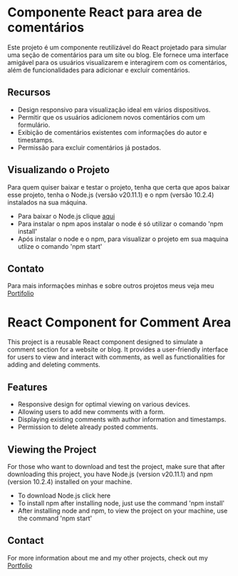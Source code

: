 # Componente React para area de comentários
Este projeto é um componente reutilizável do React projetado para simular uma seção de comentários para um site ou blog. Ele fornece uma interface amigável para os usuários visualizarem e interagirem com os comentários, além de funcionalidades para adicionar e excluir comentários.

## Recursos
- Design responsivo para visualização ideal em vários dispositivos.
- Permitir que os usuários adicionem novos comentários com um formulário.
- Exibição de comentários existentes com informações do autor e timestamps.
- Permissão para excluir comentários já postados.

## Visualizando o Projeto
Para quem quiser baixar e testar o projeto, tenha que certa que apos baixar esse projeto, tenha o Node.js (versão v20.11.1) e o npm (versão 10.2.4) instalados na sua máquina.
- Para baixar o Node.js clique [aqui](https://nodejs.org/en/download/) 
- Para instalar o npm apos instalar o node é só utilizar o comando 'npm install'
- Após instalar o node e o npm, para visualizar o projeto em sua maquina utlize o comando 'npm start' 

## Contato
Para mais informações minhas e sobre outros projetos meus veja meu [Portifolio](https://github.com/MatheusViuge/PortifolioMatheusViuge/tree/main)

# React Component for Comment Area

This project is a reusable React component designed to simulate a comment section for a website or blog. It provides a user-friendly interface for users to view and interact with comments, as well as functionalities for adding and deleting comments.

## Features
- Responsive design for optimal viewing on various devices.
- Allowing users to add new comments with a form.
- Displaying existing comments with author information and timestamps.
- Permission to delete already posted comments.

 ## Viewing the Project
For those who want to download and test the project, make sure that after downloading this project, you have Node.js (version v20.11.1) and npm (version 10.2.4) installed on your machine.

- To download Node.js click here
- To install npm after installing node, just use the command 'npm install'
- After installing node and npm, to view the project on your machine, use the command 'npm start'

## Contact
For more information about me and my other projects, check out my [Portfolio](https://github.com/MatheusViuge/PortifolioMatheusViuge/tree/main)
